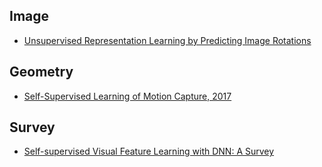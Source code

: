 ## Image

* [Unsupervised Representation Learning by Predicting Image Rotations](https://openreview.net/pdf?id=S1v4N2l0-)


## Geometry

* [Self-Supervised Learning of Motion Capture, 2017](https://arxiv.org/pdf/1712.01337.pdf)

## Survey

* [Self-supervised Visual Feature Learning with DNN: A Survey](https://arxiv.org/pdf/1902.06162.pdf)